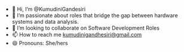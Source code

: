 - 👋 Hi, I’m @KumudiniGandesiri
- 👀 I’m passionate about roles that bridge the gap between hardware systems and data analysis.
- 💞️ I’m looking to collaborate on Software Development Roles
- 📫 How to reach me kumudinigandhesiri@gmail.com
- 😄 Pronouns: She/hers


<!---
KumudiniGandesiri/KumudiniGandesiri is a ✨ special ✨ repository because its `README.md` (this file) appears on your GitHub profile.
You can click the Preview link to take a look at your changes.
--->
